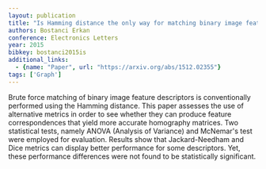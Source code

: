 ```yaml
---
layout: publication
title: "Is Hamming distance the only way for matching binary image feature descriptors"
authors: Bostanci Erkan
conference: Electronics Letters
year: 2015
bibkey: bostanci2015is
additional_links:
  - {name: "Paper", url: "https://arxiv.org/abs/1512.02355"}
tags: ['Graph']
---
```

Brute force matching of binary image feature descriptors is conventionally
performed using the Hamming distance. This paper assesses the use of alternative
metrics in order to see whether they can produce feature correspondences that
yield more accurate homography matrices. Two statistical tests, namely ANOVA
(Analysis of Variance) and McNemar's test were employed for evaluation. Results
show that Jackard-Needham and Dice metrics can display better performance for
some descriptors. Yet, these performance differences were not found to be
statistically significant.
